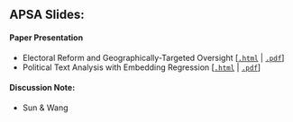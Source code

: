 
## APSA Slides:

#### Paper Presentation
 
- Electoral Reform and Geographically-Targeted Oversight [[`.html`](https://raw.githack.com/davidycliao/apsa2025/main/electoral_reform_slides.html) | [`.pdf`](https://raw.githack.com/davidycliao/apsa2025/main/electoral_reform_slides.pdf)]
- Political Text Analysis with Embedding Regression  [[`.html`]() | [`.pdf`]()]


#### Discussion Note:

- Sun &  Wang 
